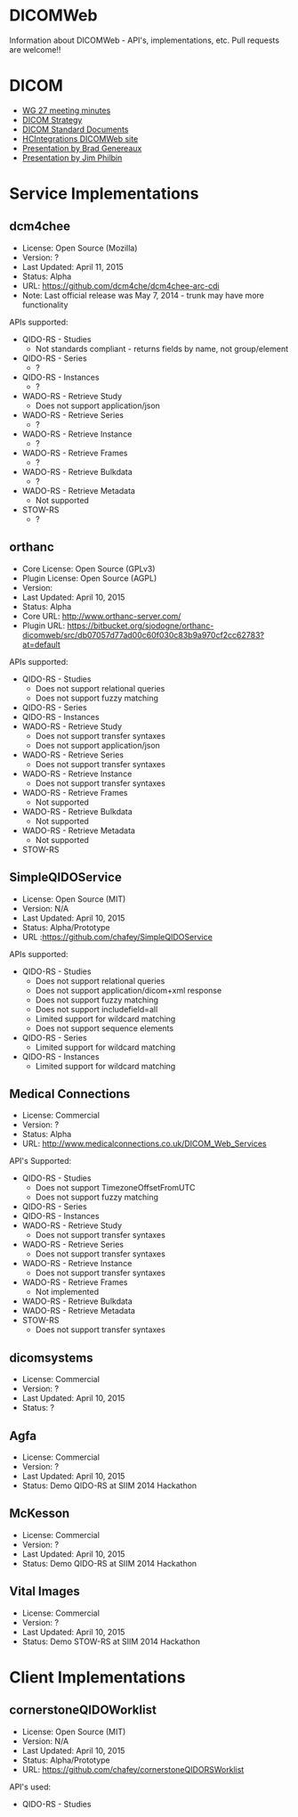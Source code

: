 # DICOMWeb
Information about DICOMWeb - API's, implementations, etc.  Pull requests are welcome!!

DICOM
=====

* [WG 27 meeting minutes](http://medical.nema.org/DICOM/minutes/WG-27/)
* [DICOM Strategy](http://medical.nema.org/dicom/geninfo/Strategy.pdf)
* [DICOM Standard Documents](http://dicom.nema.org/medical/dicom/current/)
* [HCIntegrations DICOMWeb site](http://dicomweb.hcintegrations.ca/#/home)
* [Presentation by Brad Genereaux](http://www.slideshare.net/IntegratorBrad/dicomweb)
* [Presentation by Jim Philbin](http://medical.nema.org/dicom/CP/Conference-2013/Presentations/Post-Conf-Day-1/D1-0935F-Philbin-by-Tarbox-Image%20Access%20Everywhere.pptx)

Service Implementations
=======================

dcm4chee
--------
* License: Open Source (Mozilla)
* Version: ?
* Last Updated: April 11, 2015
* Status: Alpha
* URL: https://github.com/dcm4che/dcm4chee-arc-cdi
* Note: Last official release was May 7, 2014 - trunk may have more functionality

APIs supported:
* QIDO-RS - Studies
  * Not standards compliant - returns fields by name, not group/element
* QIDO-RS - Series
  * ?
* QIDO-RS - Instances
  * ?
* WADO-RS - Retrieve Study
  * Does not support application/json
* WADO-RS - Retrieve Series
  * ?
* WADO-RS - Retrieve Instance
  * ?
* WADO-RS - Retrieve Frames
  * ?
* WADO-RS - Retrieve Bulkdata
  * ?
* WADO-RS - Retrieve Metadata
  * Not supported
* STOW-RS
  * ?

orthanc
-------
* Core License: Open Source (GPLv3)
* Plugin License: Open Source (AGPL)
* Version:
* Last Updated: April 10, 2015
* Status: Alpha
* Core URL: http://www.orthanc-server.com/
* Plugin URL: https://bitbucket.org/sjodogne/orthanc-dicomweb/src/db07057d77ad00c60f030c83b9a970cf2cc62783?at=default

APIs supported:

* QIDO-RS - Studies
  * Does not support relational queries
  * Does not support fuzzy matching
* QIDO-RS - Series
* QIDO-RS - Instances
* WADO-RS - Retrieve Study
  * Does not support transfer syntaxes
  * Does not support application/json
* WADO-RS - Retrieve Series
  * Does not support transfer syntaxes
* WADO-RS - Retrieve Instance
  * Does not support transfer syntaxes
* WADO-RS - Retrieve Frames
  * Not supported
* WADO-RS - Retrieve Bulkdata
  * Not supported
* WADO-RS - Retrieve Metadata
  * Not supported
* STOW-RS

SimpleQIDOService
-----------------
* License: Open Source (MIT)
* Version: N/A
* Last Updated: April 10, 2015
* Status: Alpha/Prototype
* URL :https://github.com/chafey/SimpleQIDOService

APIs supported:

* QIDO-RS - Studies
  * Does not support relational queries
  * Does not support application/dicom+xml response
  * Does not support fuzzy matching
  * Does not support includefield=all
  * Limited support for wildcard matching
  * Does not support sequence elements
* QIDO-RS - Series
  * Limited support for wildcard matching
* QIDO-RS - Instances
  * Limited support for wildcard matching

Medical Connections
-------------------
* License: Commercial
* Version: ?
* Status: Alpha
* URL: http://www.medicalconnections.co.uk/DICOM_Web_Services

API's Supported:
* QIDO-RS - Studies
  * Does not support TimezoneOffsetFromUTC
  * Does not support fuzzy matching
* QIDO-RS - Series
* QIDO-RS - Instances
* WADO-RS - Retrieve Study
  * Does not support transfer syntaxes
* WADO-RS - Retrieve Series
  * Does not support transfer syntaxes
* WADO-RS - Retrieve Instance
  * Does not support transfer syntaxes
* WADO-RS - Retrieve Frames
  * Not implemented
* WADO-RS - Retrieve Bulkdata
* WADO-RS - Retrieve Metadata
* STOW-RS
  * Does not support transfer syntaxes

dicomsystems
------------
* License: Commercial
* Version: ?
* Last Updated: April 10, 2015
* Status: ?

Agfa
----
* License: Commercial
* Version: ?
* Last Updated: April 10, 2015
* Status: Demo QIDO-RS at SIIM 2014 Hackathon

McKesson
--------
* License: Commercial
* Version: ?
* Last Updated: April 10, 2015
* Status: Demo QIDO-RS at SIIM 2014 Hackathon

Vital Images
------------
* License: Commercial
* Version: ?
* Last Updated: April 10, 2015
* Status: Demo STOW-RS at SIIM 2014 Hackathon


Client Implementations
=======================

cornerstoneQIDOWorklist
-----------------------
* License: Open Source (MIT)
* Version: N/A
* Last Updated: April 10, 2015
* Status: Alpha/Prototype
* URL: https://github.com/chafey/cornerstoneQIDORSWorklist

API's used:
* QIDO-RS - Studies